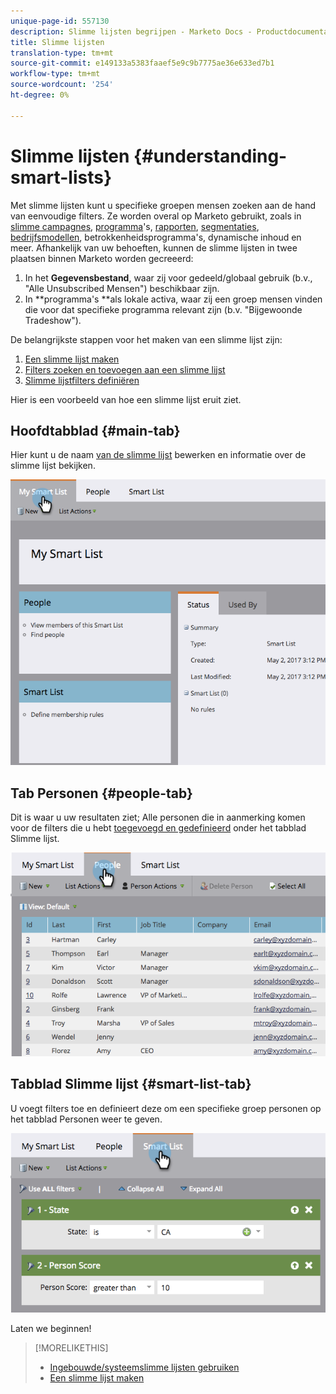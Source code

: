 ```yaml
---
unique-page-id: 557130
description: Slimme lijsten begrijpen - Marketo Docs - Productdocumentatie
title: Slimme lijsten
translation-type: tm+mt
source-git-commit: e149133a5383faaef5e9c9b7775ae36e633ed7b1
workflow-type: tm+mt
source-wordcount: '254'
ht-degree: 0%

---
```



# Slimme lijsten {#understanding-smart-lists}

Met slimme lijsten kunt u specifieke groepen mensen zoeken aan de hand van eenvoudige filters. Ze worden overal op Marketo gebruikt, zoals in [slimme campagnes](http://docs.marketo.com/display/docs/smart+campaigns), [programma](http://docs.marketo.com/display/docs/programs)&#39;s, [rapporten](http://docs.marketo.com/display/docs/basic+reporting), [segmentaties](http://docs.marketo.com/display/docs/segmentation+and+snippets), [bedrijfsmodellen](http://docs.marketo.com/display/docs/revenue+cycle+models)[](http://docs.marketo.com/display/docs/drip+nurturing)[](http://docs.marketo.com/display/docs/segmentation+and+snippets), betrokkenheidsprogramma&#39;s, dynamische inhoud en meer. Afhankelijk van uw behoeften, kunnen de slimme lijsten in twee plaatsen binnen Marketo worden gecreeerd:

1. In het **Gegevensbestand**, waar zij voor gedeeld/globaal gebruik (b.v., &quot;Alle Unsubscribed Mensen&quot;) beschikbaar zijn.
1. In **programma&#39;s **als lokale activa, waar zij een groep mensen vinden die voor dat specifieke programma relevant zijn (b.v. &quot;Bijgewoonde Tradeshow&quot;).

De belangrijkste stappen voor het maken van een slimme lijst zijn:

1. [Een slimme lijst maken](creating-a-smart-list/create-a-smart-list.md)
1. [Filters zoeken en toevoegen aan een slimme lijst](creating-a-smart-list/find-and-add-filters-to-a-smart-list.md)
1. [Slimme lijstfilters definiëren](creating-a-smart-list/define-smart-list-filters.md)

Hier is een voorbeeld van hoe een slimme lijst eruit ziet.

## Hoofdtabblad {#main-tab}

Hier kunt u de naam [van de slimme lijst](../../../product-docs/core-marketo-concepts/miscellaneous/rename-a-marketo-asset.md) bewerken en informatie over de slimme lijst bekijken.

![](assets/smartlist.png)

## Tab Personen {#people-tab}

Dit is waar u uw resultaten ziet; Alle personen die in aanmerking komen voor de filters die u hebt [toegevoegd en gedefinieerd](creating-a-smart-list/find-and-add-filters-to-a-smart-list.md) onder het tabblad Slimme lijst.

![](assets/smartlist-people.png)

## Tabblad Slimme lijst {#smart-list-tab}

U voegt filters toe en definieert deze om een specifieke groep personen op het tabblad Personen weer te geven.

![](assets/smartlist-filters.png)

Laten we beginnen!

>[!MORELIKETHIS]
>
>* [Ingebouwde/systeemslimme lijsten gebruiken](using-smart-lists/use-built-in-system-smart-lists.md)
>* [Een slimme lijst maken](creating-a-smart-list/create-a-smart-list.md)

>



